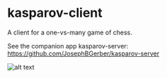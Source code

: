 # kasparov-client
A client for a one-vs-many game of chess.

See the companion app kasparov-server: https://github.com/JosephBGerber/kasparov-server

![alt text](https://i.ibb.co/ZVmWgzV/home-joseph-Projects-kasparov-client-site-index-html.png "kasparov-client")
